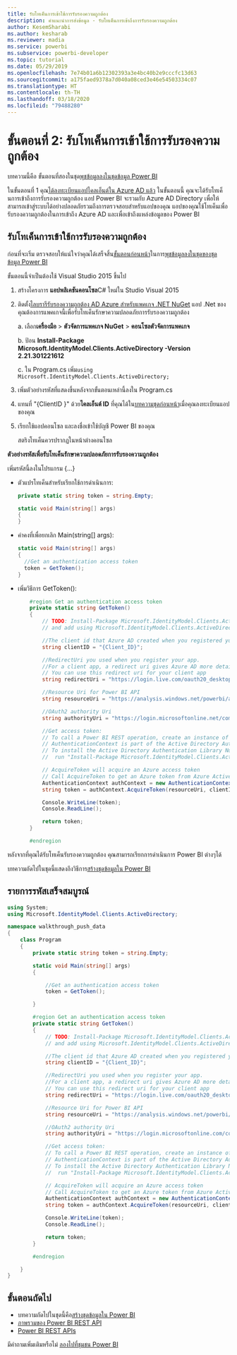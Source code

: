 ```yaml
---
title: รับโทเค็นการเข้าใช้การรับรองความถูกต้อง
description: คำแนะนำการส่งข้อมูล - รับโทเค็นการเข้าถึงการรับรองความถูกต้อง
author: KesemSharabi
ms.author: kesharab
ms.reviewer: madia
ms.service: powerbi
ms.subservice: powerbi-developer
ms.topic: tutorial
ms.date: 05/29/2019
ms.openlocfilehash: 7e74b01a6b12302393a3e4bc40b2e9cccfc13d63
ms.sourcegitcommit: a175faed9378a7d040a08ced3e46e54503334c07
ms.translationtype: HT
ms.contentlocale: th-TH
ms.lasthandoff: 03/18/2020
ms.locfileid: "79488280"
---
```

# <a name="step-2-get-an-authentication-access-token"></a>ขั้นตอนที่ 2: รับโทเค็นการเข้าใช้การรับรองความถูกต้อง

บทความนี้คือ ขั้นตอนที่สองในชุด[พุชข้อมูลลงในชุดข้อมูล Power BI](walkthrough-push-data.md)

ในขั้นตอนที่ 1 คุณ[ได้ลงทะเบียนแอปไคลเอ็นต์ใน Azure AD แล้ว](../embedded/register-app.md) ในขั้นตอนนี้ คุณจะได้รับโทเค็นการเข้าถึงการรับรองความถูกต้อง แอป Power BI จะรวมกับ Azure AD Directory เพื่อให้สามารถเข้าสู่ระบบได้อย่างปลอดภัยรวมถึงการตรวจสอบสำหรับแอปของคุณ แอปของคุณใช้โทเค็นเพื่อรับรองความถูกต้องในการเข้าถึง Azure AD และเพื่อเข้าถึงแหล่งข้อมูลของ Power BI

## <a name="get-an-authentication-access-token"></a>รับโทเค็นการเข้าใช้การรับรองความถูกต้อง

ก่อนที่จะเริ่ม ตรวจสอบให้แน่ใจว่าคุณได้เสร็จสิ้น[ขั้นตอนก่อนหน้า](../embedded/register-app.md)ในการ[พุชข้อมูลลงในชุดของชุดข้อมูล Power BI](walkthrough-push-data.md) 

ขั้นตอนนี้จำเป็นต้องใช้ Visual Studio 2015 ขึ้นไป

1. สร้างโครงการ **แอปพลิเคชันคอนโซล**C# ใหม่ใน Studio Visual 2015

2. ติดตั้ง[ไลบรารีรับรองความถูกต้อง AD Azure สำหรับแพคเกจ .NET NuGet](https://www.nuget.org/packages/Microsoft.IdentityModel.Clients.ActiveDirectory/2.22.302111727) แอป .Net ของคุณต้องการแพคเกจนี้เพื่อรับโทเค็นรักษาความปลอดภัยการรับรองความถูกต้อง 

     a. เลือก**เครื่องมือ** > **ตัวจัดการแพคเกจ NuGet** > **คอนโซลตัวจัดการแพคเกจ**

     b. ป้อน **Install-Package Microsoft.IdentityModel.Clients.ActiveDirectory -Version 2.21.301221612**

     c. ใน Program.cs เพิ่ม`using Microsoft.IdentityModel.Clients.ActiveDirectory;`

3. เพิ่มตัวอย่างรหัสที่แสดงขึ้นหลังจากขั้นตอนเหล่านี้ลงใน Program.cs

4. แทนที่ "{ClientID }" ด้วย**ไคลเอ็นต์ ID** ที่คุณได้ใน[บทความชุดก่อนหน้า](../embedded/register-app.md)เมื่อคุณลงทะเบียนแอปของคุณ

5. เรียกใช้แอปคอนโซล และลงชื่อเข้าใช้บัญชี Power BI ของคุณ 

   สตริงโทเค็นควรปรากฏในหน้าต่างคอนโซล

**ตัวอย่างรหัสเพื่อรับโทเค็นรักษาความปลอดภัยการรับรองความถูกต้อง**

เพิ่มรหัสนี้ลงในโปรแกรม {...}

* ตัวแปรโทเค็นสำหรับเรียกใช้การดำเนินการ: 
  
  ```csharp
  private static string token = string.Empty;
  
  static void Main(string[] args)
  {
  }
  ```
* ค่าคงที่เพื่อยกเลิก Main(string[] args):
  
  ```csharp
  static void Main(string[] args)
  {
    //Get an authentication access token
    token = GetToken();
  }
  ```
* เพิ่มวิธีการ GetToken():

```csharp
       #region Get an authentication access token
       private static string GetToken()
       {
           // TODO: Install-Package Microsoft.IdentityModel.Clients.ActiveDirectory -Version 2.21.301221612
           // and add using Microsoft.IdentityModel.Clients.ActiveDirectory

           //The client id that Azure AD created when you registered your client app.
           string clientID = "{Client_ID}";

           //RedirectUri you used when you register your app.
           //For a client app, a redirect uri gives Azure AD more details on the application that it will authenticate.
           // You can use this redirect uri for your client app
           string redirectUri = "https://login.live.com/oauth20_desktop.srf";

           //Resource Uri for Power BI API
           string resourceUri = "https://analysis.windows.net/powerbi/api";

           //OAuth2 authority Uri
           string authorityUri = "https://login.microsoftonline.net/common/";

           //Get access token:
           // To call a Power BI REST operation, create an instance of AuthenticationContext and call AcquireToken
           // AuthenticationContext is part of the Active Directory Authentication Library NuGet package
           // To install the Active Directory Authentication Library NuGet package in Visual Studio,
           //  run "Install-Package Microsoft.IdentityModel.Clients.ActiveDirectory" from the nuget Package Manager Console.

           // AcquireToken will acquire an Azure access token
           // Call AcquireToken to get an Azure token from Azure Active Directory token issuance endpoint
           AuthenticationContext authContext = new AuthenticationContext(authorityUri);
           string token = authContext.AcquireToken(resourceUri, clientID, new Uri(redirectUri)).AccessToken;

           Console.WriteLine(token);
           Console.ReadLine();

           return token;
       }

       #endregion
```

หลังจากที่คุณได้รับโทเค็นรับรองความถูกต้อง คุณสามารถเรียกการดำเนินการ Power BI ต่างๆได้

บทความถัดไปในชุดนี้แสดงถึงวิธีการ[สร้างชุดข้อมูลใน Power BI](walkthrough-push-data-create-dataset.md)


## <a name="complete-code-listing"></a>รายการรหัสเสร็จสมบูรณ์

```csharp
using System;
using Microsoft.IdentityModel.Clients.ActiveDirectory;

namespace walkthrough_push_data
{
    class Program
    {
        private static string token = string.Empty;

        static void Main(string[] args)
        {

            //Get an authentication access token
            token = GetToken();

        }

        #region Get an authentication access token
        private static string GetToken()
        {
            // TODO: Install-Package Microsoft.IdentityModel.Clients.ActiveDirectory -Version 2.21.301221612
            // and add using Microsoft.IdentityModel.Clients.ActiveDirectory

            //The client id that Azure AD created when you registered your client app.
            string clientID = "{Client_ID}";

            //RedirectUri you used when you register your app.
            //For a client app, a redirect uri gives Azure AD more details on the application that it will authenticate.
            // You can use this redirect uri for your client app
            string redirectUri = "https://login.live.com/oauth20_desktop.srf";

            //Resource Uri for Power BI API
            string resourceUri = "https://analysis.windows.net/powerbi/api";

            //OAuth2 authority Uri
            string authorityUri = "https://login.microsoftonline.com/common/";

            //Get access token:
            // To call a Power BI REST operation, create an instance of AuthenticationContext and call AcquireToken
            // AuthenticationContext is part of the Active Directory Authentication Library NuGet package
            // To install the Active Directory Authentication Library NuGet package in Visual Studio,
            //  run "Install-Package Microsoft.IdentityModel.Clients.ActiveDirectory" from the nuget Package Manager Console.

            // AcquireToken will acquire an Azure access token
            // Call AcquireToken to get an Azure token from Azure Active Directory token issuance endpoint
            AuthenticationContext authContext = new AuthenticationContext(authorityUri);
            string token = authContext.AcquireToken(resourceUri, clientID, new Uri(redirectUri)).AccessToken;

            Console.WriteLine(token);
            Console.ReadLine();

            return token;
        }

        #endregion

    }
}
```



## <a name="next-steps"></a>ขั้นตอนถัดไป

* บทความถัดไปในชุดนี้คือ[สร้างชุดข้อมูลใน Power BI](walkthrough-push-data-create-dataset.md)
* [ภาพรวมของ Power BI REST API](overview-of-power-bi-rest-api.md)  
* [Power BI REST APIs](https://docs.microsoft.com/rest/api/power-bi/)  

มีคำถามเพิ่มเติมหรือไม่ [ลองไปที่ชุมชน Power BI](https://community.powerbi.com/)